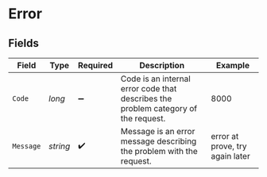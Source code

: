 # Error


## Fields

| Field                                                                              | Type                                                                               | Required                                                                           | Description                                                                        | Example                                                                            |
| ---------------------------------------------------------------------------------- | ---------------------------------------------------------------------------------- | ---------------------------------------------------------------------------------- | ---------------------------------------------------------------------------------- | ---------------------------------------------------------------------------------- |
| `Code`                                                                             | *long*                                                                             | :heavy_minus_sign:                                                                 | Code is an internal error code that describes the problem category of the request. | 8000                                                                               |
| `Message`                                                                          | *string*                                                                           | :heavy_check_mark:                                                                 | Message is an error message describing the problem with the request.               | error at prove, try again later                                                    |